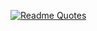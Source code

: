 [![Readme Quotes](https://quotes-github-readme.vercel.app/api?type=horizontal&theme=dark)](https://github.com/piyushsuthar/github-readme-quotes)

